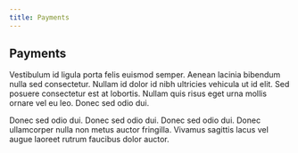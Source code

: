 ```yaml
---
title: Payments
---
```


## Payments

Vestibulum id ligula porta felis euismod semper. Aenean lacinia bibendum nulla sed consectetur. Nullam id dolor id nibh ultricies vehicula ut id elit. Sed posuere consectetur est at lobortis. Nullam quis risus eget urna mollis ornare vel eu leo. Donec sed odio dui.

Donec sed odio dui. Donec sed odio dui. Donec sed odio dui. Donec ullamcorper nulla non metus auctor fringilla. Vivamus sagittis lacus vel augue laoreet rutrum faucibus dolor auctor.

